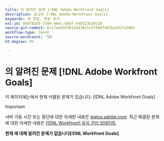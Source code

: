 ```yaml
---
title: 의 알려진 문제 [!DNL Adobe Workfront Goals]
description: 보고된 [!DNL Adobe Workfront Goals]
keywords: 새 파일, 파일 추가
exl-id: 00d781d5-7394-46dc-b6e7-446323b10118
source-git-commit: 6c17aed35f0124d39c5c5f5807e02ba242fa2801
workflow-type: tm+mt
source-wordcount: '50'
ht-degree: 0%

---
```


# 의 알려진 문제 [!DNL Adobe Workfront Goals]

이 페이지에는에서 현재 식별된 문제가 있습니다. [!DNL Adobe Workfront Goals].

>[!IMPORTANT]
>
>서버 가동 시간 또는 중단에 대한 자세한 내용은 [status.adobe.com](https://status.adobe.com). 최근 해결된 문제에 대한 자세한 내용은 [[!DNL Workfront] 유지 관리 업데이트](../maintenance/current-updates.md).

**현재 에 대해 알려진 문제가 없습니다[!DNL Workfront Goals]**

<!--


-->
